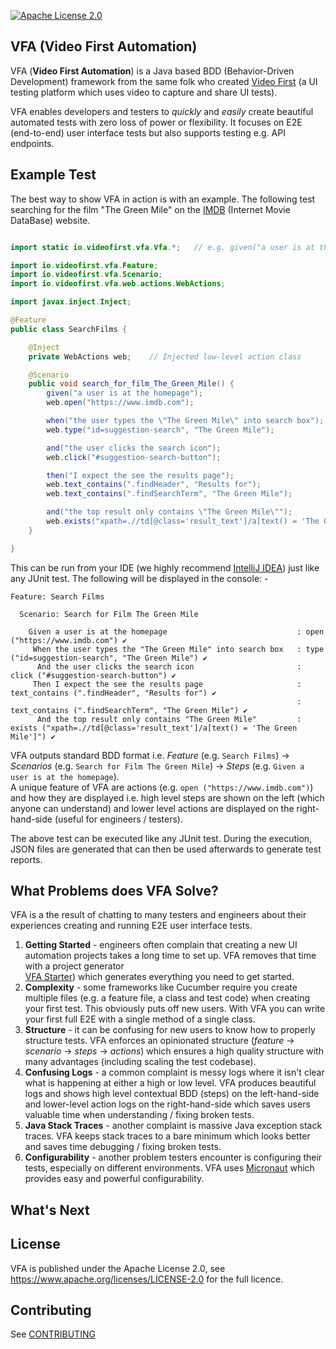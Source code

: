 [![Apache License 2.0](https://img.shields.io/badge/license-apache2-red.svg?style=flat-square)](http://opensource.org/licenses/Apache-2.0)

## VFA (Video First Automation)

VFA (**Video First Automation**) is a Java based BDD (Behavior-Driven Development) framework from
the same folk who created [Video First](https://www.videofirst.io) (a UI testing platform which uses
video to capture and share UI tests).

VFA enables developers and testers to _quickly_ and _easily_ create beautiful automated tests with
zero loss of power or flexibility. It focuses on E2E (end-to-end) user interface tests but also
supports testing e.g. API endpoints.

## Example Test

The best way to show VFA in action is with an example. The following test searching for the film
"The Green Mile" on the [IMDB](https://www.imdb.com) (Internet Movie DataBase) website.

```java

import static io.videofirst.vfa.Vfa.*;   // e.g. given("a user is at the homepage");

import io.videofirst.vfa.Feature;
import io.videofirst.vfa.Scenario;
import io.videofirst.vfa.web.actions.WebActions;

import javax.inject.Inject;

@Feature
public class SearchFilms {

    @Inject
    private WebActions web;    // Injected low-level action class

    @Scenario
    public void search_for_film_The_Green_Mile() {
        given("a user is at the homepage");
        web.open("https://www.imdb.com");

        when("the user types the \"The Green Mile\" into search box");
        web.type("id=suggestion-search", "The Green Mile");

        and("the user clicks the search icon");
        web.click("#suggestion-search-button");

        then("I expect the see the results page");
        web.text_contains(".findHeader", "Results for");
        web.text_contains(".findSearchTerm", "The Green Mile");

        and("the top result only contains \"The Green Mile\"");
        web.exists("xpath=.//td[@class='result_text']/a[text() = 'The Green Mile']");
    }

}
```

This can be run from your IDE (we highly recommend [IntelliJ IDEA](https://www.jetbrains.com/idea/))
just like any JUnit test. The following will be displayed in the console: -

```
Feature: Search Films

  Scenario: Search for Film The Green Mile

    Given a user is at the homepage                             : open ("https://www.imdb.com") ✔
     When the user types the "The Green Mile" into search box   : type ("id=suggestion-search", "The Green Mile") ✔
      And the user clicks the search icon                       : click ("#suggestion-search-button") ✔
     Then I expect the see the results page                     : text_contains (".findHeader", "Results for") ✔
                                                                : text_contains (".findSearchTerm", "The Green Mile") ✔
      And the top result only contains "The Green Mile"         : exists ("xpath=.//td[@class='result_text']/a[text() = 'The Green Mile']") ✔

```

VFA outputs standard BDD format i.e. _Feature_ (e.g. `Search Films`) -> _Scenarios_
(e.g. `Search for Film The Green Mile`) -> _Steps_ (e.g. `Given a user is at the homepage`).    
A unique feature of VFA are actions (e.g. `open ("https://www.imdb.com")`) and how they are
displayed i.e. high level steps are shown on the left (which anyone can understand) and lower level
actions are displayed on the right-hand-side (useful for engineers / testers).

The above test can be executed like any JUnit test. During the execution, JSON files are generated
that can then be used afterwards to generate test reports.

## What Problems does VFA Solve?

VFA is a the result of chatting to many testers and engineers about their experiences creating and
running E2E user interface tests.

1. **Getting Started** - engineers often complain that creating a new UI automation projects takes a
   long time to set up. VFA removes that time with a project generator   
   [VFA Starter](https://start.videofirst.io)) which generates everything you need to get started.
2. **Complexity** - some frameworks like Cucumber require you create multiple files
   (e.g. a feature file, a class and test code) when creating your first test. This obviously puts
   off new users. With VFA you can write your first full E2E with a single method of a single class.
3. **Structure** - it can be confusing for new users to know how to properly structure tests. VFA
   enforces an opinionated structure (_feature_ -> _scenario_ -> _steps_ -> _actions_) which ensures
   a high quality structure with many advantages (including scaling the test codebase).
4. **Confusing Logs** - a common complaint is messy logs where it isn't clear what is happening at
   either a high or low level. VFA produces beautiful logs and shows high level contextual BDD
   (steps) on the left-hand-side and lower-level action logs on the right-hand-side which saves
   users valuable time when understanding / fixing broken tests.
5. **Java Stack Traces** - another complaint is massive Java exception stack traces. VFA keeps stack
   traces to a bare minimum which looks better and saves time debugging / fixing broken tests.
7. **Configurability** - another problem testers encounter is configuring their tests, especially on
   different environments. VFA uses [Micronaut](https://micronaut.io/) which provides easy and
   powerful configurability.

## What's Next

## License

VFA is published under the Apache License 2.0, see https://www.apache.org/licenses/LICENSE-2.0
for the full licence.

## Contributing

See [CONTRIBUTING](CONTRIBUTING.md)

